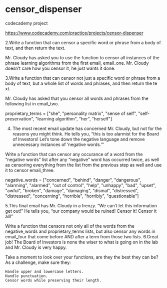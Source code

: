 # censor_dispenser

codecademy project

https://www.codecademy.com/practice/projects/censor-dispenser

2.Write a function that can censor a specific word or phrase from a body of text, and then return the text.

Mr. Cloudy has asked you to use the function to censor all instances of the phrase learning algorithms from the first email, email_one. Mr. Cloudy doesn’t care how you censor it, he just wants it done.

3.Write a function that can censor not just a specific word or phrase from a body of text, but a whole list of words and phrases, and then return the te xt.

Mr. Cloudy has asked that you censor all words and phrases from the following list in email_two.

proprietary_terms = ["she", "personality matrix", "sense of self", "self-preservation", "learning algorithm", "her", "herself"]

4. The most recent email update has concerned Mr. Cloudy, but not for the reasons you might think. He tells you, “this is too alarmist for the Board of Investors! Let’s tone down the negative language and remove unnecessary instances of ‘negative words.’”

Write a function that can censor any occurance of a word from the “negative words” list after any “negative” word has occurred twice, as well as censoring everything from the list from the previous step as well and use it to censor email_three.

negative_words = ["concerned", "behind", "danger", "dangerous", "alarming", "alarmed", "out of control", "help", "unhappy", "bad", "upset", "awful", "broken", "damage", "damaging", "dismal", "distressed", "distressed", "concerning", "horrible", "horribly", "questionable"]

5.This final email has Mr. Cloudy in a frenzy. “We can’t let this information get out!” He tells you, “our company would be ruined! Censor it! Censor it all!”

Write a function that censors not only all of the words from the negative_words and proprietary_terms lists, but also censor any words in email_four that come before AND after a term from those two lists.
6.Great job! The Board of Investors is none the wiser to what is going on in the lab and Mr. Cloudy is very happy.

Take a moment to look over your functions, are they the best they can be? As a challenge, make sure they:

    Handle upper and lowercase letters.
    Handle punctuation.
    Censor words while preserving their length.


